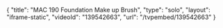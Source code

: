 {
    "title": "MAC 190 Foundation Make up Brush",
    "type": "solo",
    "layout": "iframe-static",
    "videoId": "139542663",
    "url": "\/tvpembed\/139542663"
}